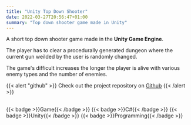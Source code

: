 ```yaml
---
title: "Unity Top Down Shooter"
date: 2022-03-27T20:56:47+01:00
summary: "Top down shooter game made in Unity"
---
```


A short top down shooter game made in the **Unity Game Engine**.

The player has to clear a procedurally generated dungeon where the current gun weilded by the user is randomly changed.

The game's difficult increases the longer the player is alive with various enemy types and the number of enemies.

{{< alert "github" >}}
Check out the project repository on [Github](https://github.com/ArnavMehta3000/Rapid-Top-Down-Shooter/tree/main)
{{< /alert >}}

</br>

<div style="display: flex; flex-wrap: wrap; gap: 10px;">
  {{< badge >}}Game{{< /badge >}}
  {{< badge >}}C#{{< /badge >}}
  {{< badge >}}Unity{{< /badge >}}
  {{< badge >}}Programming{{< /badge >}}
</div>
